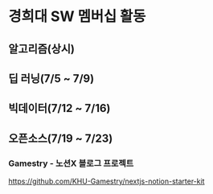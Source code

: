 # 경희대 SW 멤버십 활동

## 알고리즘(상시)

## 딥 러닝(7/5 ~ 7/9)

## 빅데이터(7/12 ~ 7/16)

## 오픈소스(7/19 ~ 7/23)

### Gamestry - 노션X 블로그 프로젝트
https://github.com/KHU-Gamestry/nextjs-notion-starter-kit
